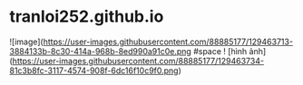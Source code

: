 # tranloi252.github.io
![image](https://user-images.githubusercontent.com/88885177/129463713-3884133b-8c30-414a-968b-8ed990a91c0e.png
#space 
! [hình ảnh] (https://user-images.githubusercontent.com/88885177/129463734-81c3b8fc-3117-4574-908f-6dc16f10c9f0.png)
